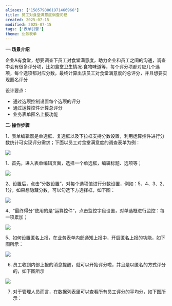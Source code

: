 ```yaml
---
aliases: ["1585798861971466966"]
title: 员工对食堂满意度调查问卷
created: 2025-07-15
modified: 2025-07-15
tags: ['表单引擎']
theme: 业务表单
---
```


**一˴场景介绍**

企业A有食堂，想要调查下员工对食堂满意度，助力企业和员工之间的沟通，调查中会有很多评分项，比如食堂卫生情况˴食物味道等，每个评分项都对应几个选项，每个选项都对应分数，最终计算出该员工对食堂满意度的总评分，并且想要实现匿名评分

设计要点：

- 通过选项控制设置每个选项的评分
- 通过运算控件计算总评分
- 业务表单匿名上报功能

**二˴操作步骤**

1、表单编辑器是单选框、复选框以及下拉框支持分数设置，利用运算控件进行分数统计可实现评分需求；下面以员工对食堂满意度的调查表单为例：

![](https://myhelpdoc.oss-cn-heyuan.aliyuncs.com/mdimages/8d59eebd40fce19315c32e1bbc2d4a8d.jpg)

1、首先，进入表单编辑页面，选择一个单选框，编辑标题、选项等；

![](https://myhelpdoc.oss-cn-heyuan.aliyuncs.com/mdimages/1334c18b214244b9ca9efe853a150659.jpg)

2、设置后，点击“分数设置”，对每个选项值进行分数设置，例如：5、4、3、2、1分，如果想隐藏分数，可以勾选下方选择框，如下图：

![](https://myhelpdoc.oss-cn-heyuan.aliyuncs.com/mdimages/19ed5deaa85b48e178661bdab95f7ed3.jpg)

4、“最终得分”使用的是“运算控件”，点击监控字段设置，对单选框进行监控：每一项累加；

![](https://myhelpdoc.oss-cn-heyuan.aliyuncs.com/mdimages/5f47767b97b4c062c1019223f2ab1c38.jpg)

5、如何设置匿名上报，在业务表单内部通知上报中，开启匿名上报的功能，如下图所示：

![](https://myhelpdoc.oss-cn-heyuan.aliyuncs.com/mdimages/9512d4764677b40cb9117bffad0af1e1.jpg)

6. 员工收到内部上报的消息提醒，就可以开始评分啦，并且是以匿名的方式评分的，如下图所示

![](https://myhelpdoc.oss-cn-heyuan.aliyuncs.com/mdimages/2a4e18e67746ac5d7f120818d1afde6c.jpg)

7. 对于管理人员而言，在数据列表里可以查看所有员工评分的平均分，如下图所示：

